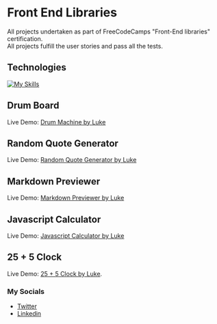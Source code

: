 # Front End Libraries
All projects undertaken as part of FreeCodeCamps "Front-End libraries" certification. <br>
All projects fulfill the user stories and pass all the tests.

## Technologies 
[![My Skills](https://skillicons.dev/icons?i=js,html,css,github,vscode,bootstrap,react)](https://skillicons.dev)

## Drum Board
Live Demo: [Drum Machine by Luke](https://codepen.io/LAWBowie/pen/yLQzXKa)

## Random Quote Generator
Live Demo: [Random Quote Generator by Luke ](https://lawbowie.github.io/random_quote_generator/)

## Markdown Previewer
Live Demo: [Markdown Previewer by Luke](https://lawbowie.github.io/markdown_previewer/)

## Javascript Calculator
Live Demo: [Javascript Calculator by Luke ](https://codepen.io/LAWBowie/pen/wvQrerV)

## 25 + 5 Clock
Live Demo:  [25 + 5 Clock by Luke](https://codepen.io/LAWBowie/pen/JjerJBL).
### My Socials
* [Twitter](https://twitter.com/LukeAWBowman)
* [Linkedin](https://www.linkedin.com/in/luke-bowman-1801a8188/)
